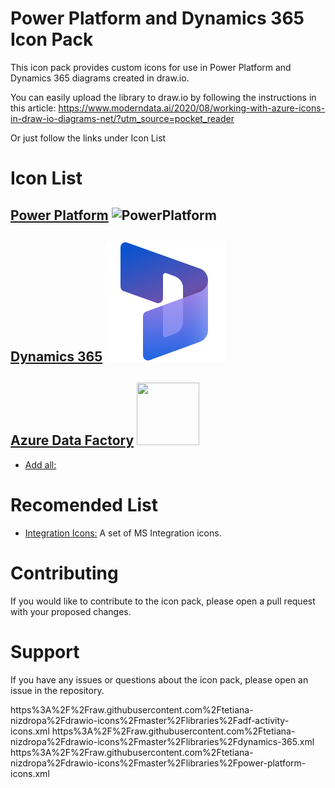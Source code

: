 # Power Platform and Dynamics 365 Icon Pack
This icon pack provides custom icons for use in Power Platform and Dynamics 365 diagrams created in draw.io.

You can easily upload the library to draw.io by following the instructions in this article: https://www.moderndata.ai/2020/08/working-with-azure-icons-in-draw-io-diagrams-net/?utm_source=pocket_reader

Or just follow the links under Icon List

# Icon List
## [Power Platform](https://app.diagrams.net/?splash=0&clibs=Uhttps%3A%2F%2Fraw.githubusercontent.com%2Ftetiana-nizdropa%2Fdrawio-icons%2Fmaster%2Flibraries%2Fpower-platform-icons.xml) ![PowerPlatform](https://raw.githubusercontent.com/tetiana-nizdropa/drawio-icons/master/power-platform-icons/PowerPlatform_scalable.svg)
## [Dynamics 365](https://app.diagrams.net/?splash=0&clibs=Uhttps%3A%2F%2Fraw.githubusercontent.com%2Ftetiana-nizdropa%2Fdrawio-icons%2Fmaster%2Flibraries%2Fdynamics-365.xml) ![Dynamics 365](https://raw.githubusercontent.com/tetiana-nizdropa/drawio-icons/master/dynamics-365/Dynamics-365-Product-Family-Icon/Dynamics365_scalable.svg)
## [Azure Data Factory](https://app.diagrams.net/?splash=0&clibs=Uhttps%3A%2F%2Fraw.githubusercontent.com%2Ftetiana-nizdropa%2Fdrawio-icons%2Fmaster%2Flibraries%2Fadf-activity-icons.xml) <img src="https://raw.githubusercontent.com/tetiana-nizdropa/drawio-icons/master/adf-activity-icons/AzureDataFactoryDataFlowsCircle.svg" width="100" height="100">

* <a href="https://app.diagrams.net/?splash=0&clibs=
Uhttps%3A%2F%2Fraw.githubusercontent.com%2Ftetiana-nizdropa%2Fdrawio-icons%2Fmaster%2Flibraries%2Fadf-activity-icons.xml;
Uhttps%3A%2F%2Fraw.githubusercontent.com%2Ftetiana-nizdropa%2Fdrawio-icons%2Fmaster%2Flibraries%2Fdynamics-365.xml;
Uhttps%3A%2F%2Fraw.githubusercontent.com%2Ftetiana-nizdropa%2Fdrawio-icons%2Fmaster%2Flibraries%2Fpower-platform-icons.xml
" target="_blank">Add all:</a>

# Recomended List
* <a href="https://app.diagrams.net/?splash=0&clibs=
Uhttps%3A%2F%2Fjgraph.github.io%2Fdrawio-libs%2Flibs%2Fintegration%2Fadditional-or-support.xml;
Uhttps%3A%2F%2Fjgraph.github.io%2Fdrawio-libs%2Flibs%2Fintegration%2Fai-machine-learning.xml;
Uhttps%3A%2F%2Fjgraph.github.io%2Fdrawio-libs%2Flibs%2Fintegration%2Fapps-and-system-logos.xml;
Uhttps%3A%2F%2Fjgraph.github.io%2Fdrawio-libs%2Flibs%2Fintegration%2Fazure.xml;
Uhttps%3A%2F%2Fjgraph.github.io%2Fdrawio-libs%2Flibs%2Fintegration%2Fazure-additional-or-support.xml;
Uhttps%3A%2F%2Fjgraph.github.io%2Fdrawio-libs%2Flibs%2Fintegration%2Fbuildings.xml;
Uhttps%3A%2F%2Fjgraph.github.io%2Fdrawio-libs%2Flibs%2Fintegration%2Fdatabases.xml;
Uhttps%3A%2F%2Fjgraph.github.io%2Fdrawio-libs%2Flibs%2Fintegration%2Fdeprecated.xml;
Uhttps%3A%2F%2Fjgraph.github.io%2Fdrawio-libs%2Flibs%2Fintegration%2Fdeveloper.xml;
Uhttps%3A%2F%2Fjgraph.github.io%2Fdrawio-libs%2Flibs%2Fintegration%2Fdevices.xml;
Uhttps%3A%2F%2Fjgraph.github.io%2Fdrawio-libs%2Flibs%2Fintegration%2Ffiles.xml;
Uhttps%3A%2F%2Fjgraph.github.io%2Fdrawio-libs%2Flibs%2Fintegration%2Fgeneric.xml;
Uhttps%3A%2F%2Fjgraph.github.io%2Fdrawio-libs%2Flibs%2Fintegration%2Finfrastructure.xml;
Uhttps%3A%2F%2Fjgraph.github.io%2Fdrawio-libs%2Flibs%2Fintegration%2Fintegration.xml;
Uhttps%3A%2F%2Fjgraph.github.io%2Fdrawio-libs%2Flibs%2Fintegration%2Fintegration-patterns.xml;
Uhttps%3A%2F%2Fjgraph.github.io%2Fdrawio-libs%2Flibs%2Fintegration%2Fiot-devices.xml;
Uhttps%3A%2F%2Fjgraph.github.io%2Fdrawio-libs%2Flibs%2Fintegration%2Foffice365.xml;
Uhttps%3A%2F%2Fjgraph.github.io%2Fdrawio-libs%2Flibs%2Fintegration%2Fothers.xml;
Uhttps%3A%2F%2Fjgraph.github.io%2Fdrawio-libs%2Flibs%2Fintegration%2Fpowerapps-and-flows.xml;
Uhttps%3A%2F%2Fjgraph.github.io%2Fdrawio-libs%2Flibs%2Fintegration%2Fpower-bi.xml;
Uhttps%3A%2F%2Fjgraph.github.io%2Fdrawio-libs%2Flibs%2Fintegration%2Fsap.xml;
Uhttps%3A%2F%2Fjgraph.github.io%2Fdrawio-libs%2Flibs%2Fintegration%2Fservers.xml;
Uhttps%3A%2F%2Fjgraph.github.io%2Fdrawio-libs%2Flibs%2Fintegration%2Fusers-and-roles.xml
" target="_blank">Integration Icons:</a> A set of MS Integration icons.

# Contributing
If you would like to contribute to the icon pack, please open a pull request with your proposed changes.

# Support
If you have any issues or questions about the icon pack, please open an issue in the repository.

https%3A%2F%2Fraw.githubusercontent.com%2Ftetiana-nizdropa%2Fdrawio-icons%2Fmaster%2Flibraries%2Fadf-activity-icons.xml
https%3A%2F%2Fraw.githubusercontent.com%2Ftetiana-nizdropa%2Fdrawio-icons%2Fmaster%2Flibraries%2Fdynamics-365.xml
https%3A%2F%2Fraw.githubusercontent.com%2Ftetiana-nizdropa%2Fdrawio-icons%2Fmaster%2Flibraries%2Fpower-platform-icons.xml
